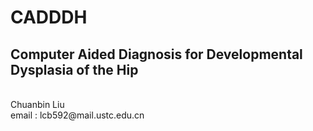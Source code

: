# CADDDH 
## Computer Aided Diagnosis for Developmental Dysplasia of the Hip
<br />
Chuanbin Liu
<br />
email : lcb592@mail.ustc.edu.cn
